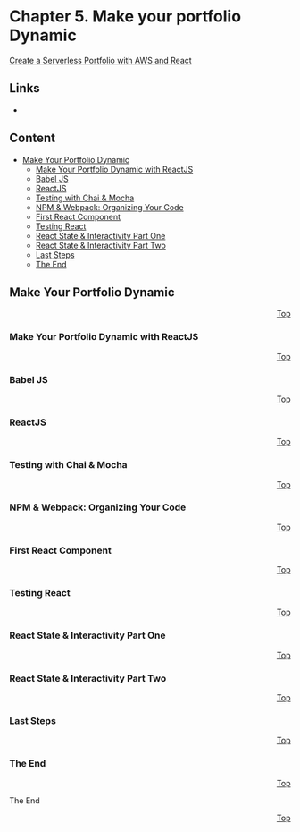 <a id="top" />

# Chapter 5. Make your portfolio Dynamic

[Create a Serverless Portfolio with AWS and React](https://acloud.guru/course/serverless-portfolio-with-react/dashboard)

## Links
* []()


## Content

* [Make Your Portfolio Dynamic](#dyn)
  * [Make Your Portfolio Dynamic with ReactJS](#dyn-ract)
  * [Babel JS](#dyn-babel)
  * [ReactJS](#dyn-reactjs)
  * [Testing with Chai & Mocha](#dyn-chai)
  * [NPM & Webpack: Organizing Your Code](#dyn-npm)
  * [First React Component](#dyn-component)
  * [Testing React](#dyn-testing)
  * [React State & Interactivity Part One](#dyn-one)
  * [React State & Interactivity Part Two](#dyn-two)
  * [Last Steps](#dyn-last)
  * [The End](#dyn-end)

<a id="dyn"></a>

## Make Your Portfolio Dynamic
<p align="right"><a href="#top">Top</a></p>

<a id="dyn-react"></a>
### Make Your Portfolio Dynamic with ReactJS
<p align="right"><a href="#top">Top</a></p>

<a id="dyn-babel"></a>
### Babel JS
<p align="right"><a href="#top">Top</a></p>

<a id="dyn-reactjs"></a>
### ReactJS
<p align="right"><a href="#top">Top</a></p>

<a id="dyn-chai"></a>
### Testing with Chai & Mocha
<p align="right"><a href="#top">Top</a></p>

<a id="dyn-npm"></a>
### NPM & Webpack: Organizing Your Code
<p align="right"><a href="#top">Top</a></p>

<a id="dyn-component"></a>
### First React Component
<p align="right"><a href="#top">Top</a></p>

<a id="dyn-testing"></a>
### Testing React
<p align="right"><a href="#top">Top</a></p>

<a id="dyn-one"></a>
### React State & Interactivity Part One
<p align="right"><a href="#top">Top</a></p>

<a id="dyn-two"></a>
### React State & Interactivity Part Two
<p align="right"><a href="#top">Top</a></p>

<a id="dyn-last"></a>
### Last Steps
<p align="right"><a href="#top">Top</a></p>

<a id="dyn-end"></a>
### The End
<p align="right"><a href="#top">Top</a></p>







The End

<p align="right"><a href="#top">Top</a></p>